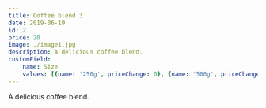 ```yaml
---
title: Coffee blend 3
date: 2019-06-19
id: 2
price: 20
image: ./image1.jpg
description: A delicious coffee blend.
customField: 
    name: Size
    values: [{name: '250g', priceChange: 0}, {name: '500g', priceChange: 15.00}, {name: '1kg', priceChange: 25.00}]
---
```


A delicious coffee blend.
